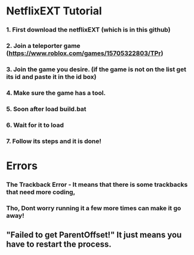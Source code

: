# NetflixEXT Tutorial
### 1. First download the netflixEXT (which is in this github)
### 2. Join a teleporter game (https://www.roblox.com/games/15705322803/TPr)
### 3. Join the game you desire. (if the game is not on the list get its id and paste it in the id box)
### 4. Make sure the game has a tool.
### 5. Soon after load build.bat
### 6. Wait for it to load
### 7. Follow its steps and it is done!

# Errors
### The Trackback Error - It means that there is some trackbacks that need more coding,
### Tho, Dont worry running it a few more times can make it go away!
## "Failed to get ParentOffset!" It just means you have to restart the process.
